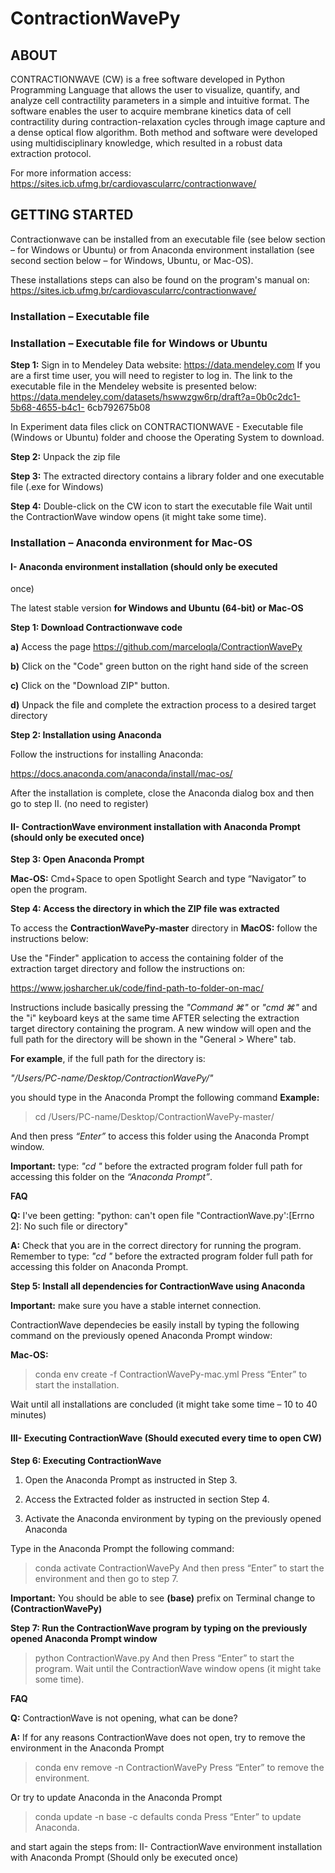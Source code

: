 # ContractionWavePy

## ABOUT

CONTRACTIONWAVE (CW) is a free software developed in Python Programming Language that allows the user to visualize, quantify, and analyze cell contractility parameters in a simple and intuitive format. The software enables the user to acquire membrane kinetics data of cell contractility during contraction-relaxation cycles through image capture and a dense optical flow algorithm. Both method and software were developed using multidisciplinary knowledge, which resulted in a robust data extraction protocol.

For more information access: https://sites.icb.ufmg.br/cardiovascularrc/contractionwave/

## GETTING STARTED
Contractionwave can be installed from an executable file (see below section – for
Windows or Ubuntu) or from Anaconda environment installation (see second section below –
for Windows, Ubuntu, or Mac-OS).

These installations steps can also be found on the program's manual on: https://sites.icb.ufmg.br/cardiovascularrc/contractionwave/

### Installation – Executable file

### Installation – Executable file for Windows or Ubuntu

**Step 1:** Sign in to Mendeley Data website: https://data.mendeley.com
If you are a first time user, you will need to register to log in.
The link to the executable file in the Mendeley website is presented below:
https://data.mendeley.com/datasets/hswwzgw6rp/draft?a=0b0c2dc1-5b68-4655-b4c1-
6cb792675b08

In Experiment data files click on CONTRACTIONWAVE - Executable file (Windows or
Ubuntu) folder and choose the Operating System to download.

**Step 2:** Unpack the zip file

**Step 3:** The extracted directory contains a library folder and one executable file (.exe
for Windows)

**Step 4:** Double-click on the CW icon to start the executable file
Wait until the ContractionWave window opens (it might take some time). 

### Installation – Anaconda environment for Mac-OS
#### I- Anaconda environment installation (should only be executed
once)

The latest stable version **for Windows and Ubuntu (64-bit) or Mac-OS**

**Step 1: Download Contractionwave code**

**a)** Access the page https://github.com/marceloqla/ContractionWavePy

**b)** Click on the "Code" green button on the right hand side of the screen

**c)** Click on the "Download ZIP" button.

**d)** Unpack the file and complete the extraction process to a desired target directory

**Step 2: Installation using Anaconda**

Follow the instructions for installing Anaconda:

https://docs.anaconda.com/anaconda/install/mac-os/

After the installation is complete, close the Anaconda dialog box and then go to step II.
(no need to register)

#### **II- ContractionWave environment installation with Anaconda Prompt (should only be executed once)**

**Step 3: Open Anaconda Prompt**

**Mac-OS:** Cmd+Space to open Spotlight Search and type “Navigator” to open the
program.

**Step 4: Access the directory in which the ZIP file was extracted**

To access the **ContractionWavePy-master** directory in **MacOS:** follow the instructions below:

Use the "Finder" application to access the containing folder of the extraction target
directory and follow the instructions on:

https://www.josharcher.uk/code/find-path-to-folder-on-mac/

Instructions include basically pressing the *"Command ⌘"* or *"cmd ⌘"* and the "i"
keyboard keys at the same time AFTER selecting the extraction target directory
containing the program. A new window will open and the full path for the directory will
be shown in the "General > Where" tab.

**For example**, if the full path for the directory is:

*"/Users/PC-name/Desktop/ContractionWavePy/"*

you should type in the Anaconda Prompt the following command **Example:**

> cd /Users/PC-name/Desktop/ContractionWavePy-master/

And then press *“Enter”* to access this folder using the Anaconda Prompt window.

**Important:** type: *"cd "* before the extracted program folder full path for accessing this
folder on the *“Anaconda Prompt”*.

**FAQ**

**Q:** I've been getting: "python: can't open file "ContractionWave.py':[Errno 2]: No such
file or directory"

**A:** Check that you are in the correct directory for running the program. Remember to
type:
*"cd "*
before the extracted program folder full path for accessing this folder on Anaconda
Prompt.

**Step 5: Install all dependencies for ContractionWave using Anaconda**

**Important:** make sure you have a stable internet connection.

ContractionWave dependecies be easily install by typing the following command on the
previously opened Anaconda Prompt window:

**Mac-OS:**
>conda env create -f ContractionWavePy-mac.yml
Press “Enter” to start the installation.

Wait until all installations are concluded (it might take some time – 10 to 40 minutes)

#### **III- Executing ContractionWave (Should executed every time to open CW)**

**Step 6: Executing ContractionWave**

1. Open the Anaconda Prompt as instructed in Step 3.

2. Access the Extracted folder as instructed in section Step 4.

3. Activate the Anaconda environment by typing on the previously opened Anaconda

Type in the Anaconda Prompt the following command:
> conda activate ContractionWavePy
And then press “Enter” to start the environment and then go to step 7.

**Important:** You should be able to see **(base)** prefix on Terminal change to **(ContractionWavePy)**

**Step 7: Run the ContractionWave program by typing on the previously opened Anaconda Prompt window**

> python ContractionWave.py
And then Press “Enter” to start the program.
Wait until the ContractionWave window opens (it might take some time).

**FAQ**

**Q:** ContractionWave is not opening, what can be done?

**A:** If for any reasons ContractionWave does not open, try to remove the environment in the Anaconda Prompt

> conda env remove -n ContractionWavePy
Press “Enter” to remove the environment.

Or try to update Anaconda in the Anaconda Prompt
> conda update -n base -c defaults conda
Press “Enter” to update Anaconda.

and start again the steps from: II- ContractionWave environment installation with Anaconda Prompt (Should only be executed once)
